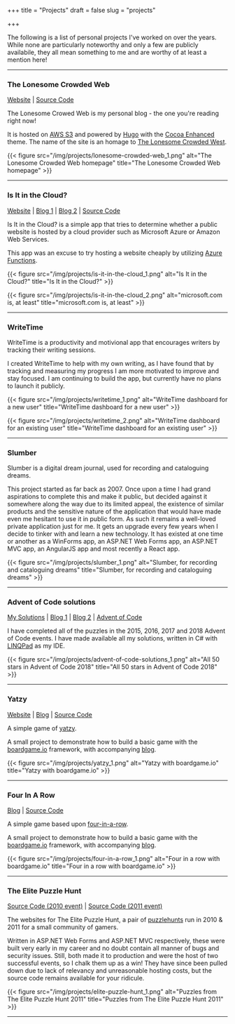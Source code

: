 +++
title = "Projects"
draft = false
slug = "projects"

+++

The following is a list of personal projects I've worked on over the years. While none are particularly noteworthy and only a few are publicly availabile, they all mean something to me and are worthy of at least a mention here!

---

### The Lonesome Crowded Web

<span class="project-links"><a href="https://www.lonesomecrowdedweb.com">Website</a> | <a href="https://github.com/PJohannessen/lonesomecrowdedweb.com">Source Code</a></span>

The Lonesome Crowed Web is my personal blog - the one you're reading right now!

It is hosted on [AWS S3](https://aws.amazon.com/s3/) and powered by [Hugo](https://gohugo.io/) with the [Cocoa Enhanced](https://github.com/mtn/cocoa-eh-hugo-theme) theme. The name of the site is an homage to [The Lonesome Crowded West](https://en.wikipedia.org/wiki/The_Lonesome_Crowded_West).

{{< figure src="/img/projects/lonesome-crowded-web_1.png" alt="The Lonesome Crowded Web homepage" title="The Lonesome Crowded Web homepage" >}}

---

### Is It in the Cloud?

<span class="project-links"><a href="https://isitinthe.cloud">Website</a> | <a href="https://www.lonesomecrowdedweb.com/blog/site-on-azure-functions/">Blog 1</a> | <a href="https://www.lonesomecrowdedweb.com/blog/revisiting-a-site-on-azure-functions/">Blog 2</a> | <a href="https://github.com/PJohannessen/isitinthe.cloud">Source Code</a></span>

Is It in the Cloud? is a simple app that tries to determine whether a public website is hosted by a cloud provider such as Microsoft Azure or Amazon Web Services.

This app was an excuse to try hosting a website cheaply by utilizing [Azure Functions](https://azure.microsoft.com/en-au/services/functions/).

{{< figure src="/img/projects/is-it-in-the-cloud_1.png" alt="Is It in the Cloud?" title="Is It in the Cloud?" >}}

{{< figure src="/img/projects/is-it-in-the-cloud_2.png" alt="microsoft.com is, at least" title="microsoft.com is, at least" >}}

---

### WriteTime

WriteTime is a productivity and motivional app that encourages writers by tracking their writing sessions.

I created WriteTime to help with my own writing, as I have found that by tracking and measuring my progress I am more motivated to improve and stay focused. I am continuing to build the app, but currently have no plans to launch it publicly.

{{< figure src="/img/projects/writetime_1.png" alt="WriteTime dashboard for a new user" title="WriteTime dashboard for a new user" >}}

{{< figure src="/img/projects/writetime_2.png" alt="WriteTime dashboard for an existing user" title="WriteTime dashboard for an existing user" >}}

---

### Slumber

Slumber is a digital dream journal, used for recording and cataloguing dreams.

This project started as far back as 2007. Once upon a time I had grand aspirations to complete this and make it public, but decided against it somewhere along the way due to its limited appeal, the existence of similar products and the sensitive nature of the application that would have made even me hesitant to use it in public form. As such it remains a well-loved private application just for me. It gets an upgrade every few years when I decide to tinker with and learn a new technology. It has existed at one time or another as a WinForms app, an ASP.NET Web Forms app, an ASP.NET MVC app, an AngularJS app and most recently a React app.

{{< figure src="/img/projects/slumber_1.png" alt="Slumber, for recording and cataloguing dreams" title="Slumber, for recording and cataloguing dreams" >}}

---

### Advent of Code solutions

<span class="project-links"><a href="https://github.com/PJohannessen/AdventOfCode/">My Solutions</a> | <a href="https://www.lonesomecrowdedweb.com/blog/advent-of-code-2018/">Blog 1</a> | <a href="https://www.lonesomecrowdedweb.com/blog/catching-up-on-advent-of-code/">Blog 2</a> | <a href="https://adventofcode.com">Advent of Code</a></span>

I have completed all of the puzzles in the 2015, 2016, 2017 and 2018 Advent of Code events. I have made available all my solutions, written in C# with [LINQPad](https://www.linqpad.net/) as my IDE.

{{< figure src="/img/projects/advent-of-code-solutions_1.png" alt="All 50 stars in Advent of Code 2018" title="All 50 stars in Advent of Code 2018" >}}

---

### Yatzy

<span class="project-links"><a href="https://www.lonesomecrowdedweb.com/yatzy/">Website</a> | <a href="/blog/yatzy-boardgameio/">Blog</a> | 
<a href="https://github.com/PJohannessen/yatzy">Source Code</a></span>

A simple game of [yatzy](https://en.wikipedia.org/wiki/Yatzy).

A small project to demonstrate how to build a basic game with the [boardgame.io](https://boardgame.io/) framework, with accompanying <a href="/blog/yatzy-boardgameio/">blog</a>.

{{< figure src="/img/projects/yatzy_1.png" alt="Yatzy with boardgame.io" title="Yatzy with boardgame.io" >}}

---

### Four In A Row

<span class="project-links"><a href="https://www.lonesomecrowdedweb.com/blog/four-in-a-row-boardgameio/">Blog</a> | 
<a href="https://github.com/PJohannessen/four-in-a-row">Source Code</a></span>

A simple game based upon [four-in-a-row](https://en.wikipedia.org/wiki/Four-in-a-row).

A small project to demonstrate how to build a basic game with the [boardgame.io](https://boardgame.io/) framework, with accompanying <a href="https://www.lonesomecrowdedweb.com/blog/four-in-a-row-boardgameio/">blog</a>.

{{< figure src="/img/projects/four-in-a-row_1.png" alt="Four in a row with boardgame.io" title="Four in a row with boardgame.io" >}}

---

### The Elite Puzzle Hunt

<span class="project-links"><a href="https://github.com/PJohannessen/2010.elite.puzzlehunt.net">Source Code (2010 event)</a> | <a href="https://github.com/PJohannessen/elite.puzzlehunt.net">Source Code (2011 event)</a></span>

The websites for The Elite Puzzle Hunt, a pair of [puzzlehunts](https://en.wikipedia.org/wiki/Puzzlehunt) run in 2010 & 2011 for a small community of gamers.

Written in ASP.NET Web Forms and ASP.NET MVC respectively, these were built very early in my career and no doubt contain all manner of bugs and security issues. Still, both made it to production and were the host of two successful events, so I chalk them up as a win! They have since been pulled down due to lack of relevancy and unreasonable hosting costs, but the source code remains available for your ridicule.

{{< figure src="/img/projects/elite-puzzle-hunt_1.png" alt="Puzzles from The Elite Puzzle Hunt 2011" title="Puzzles from The Elite Puzzle Hunt 2011" >}}

---